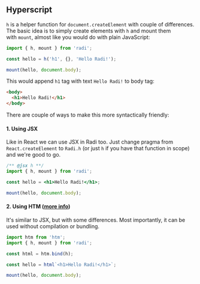 ## Hyperscript

`h` is a helper function for `document.createElement` with couple of differences.
The basic idea is to simply create elements with `h` and mount them with `mount`, almost like you would do with plain JavaScript:

```js
import { h, mount } from 'radi';

const hello = h('h1', {}, 'Hello Radi!');

mount(hello, document.body);
```

This would append `h1` tag with text `Hello Radi!` to body tag:

```html
<body>
  <h1>Hello Radi!</h1>
</body>
```

There are couple of ways to make this more syntactically friendly:

#### 1. Using JSX

Like in React we can use JSX in Radi too. Just change pragma from `React.createElement` to `Radi.h` (or just `h` if you have that function in scope) and we're good to go.

```jsx
/** @jsx h **/
import { h, mount } from 'radi';

const hello = <h1>Hello Radi!</h1>;

mount(hello, document.body);
```

#### 2. Using HTM ([more info](https://github.com/developit/htm))

It's similar to JSX, but with some differences. Most importantly, it can be used without compilation or bundling.

```js
import htm from 'htm';
import { h, mount } from 'radi';

const html = htm.bind(h);

const hello = html`<h1>Hello Radi!</h1>`;

mount(hello, document.body);
```
